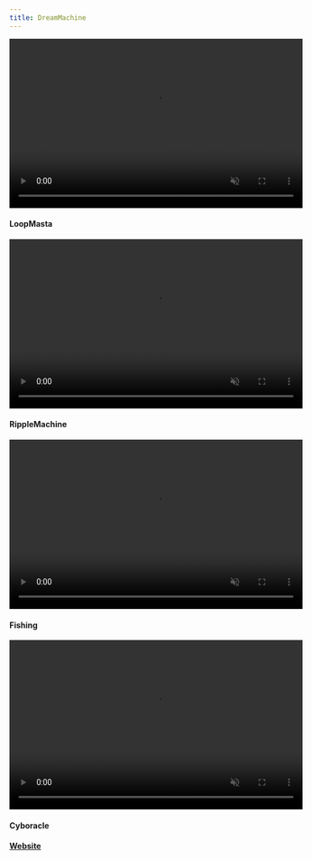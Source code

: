 ```yaml
---
title: DreamMachine
---
```


<section>
  <video controls autoplay loop muted class="image main" width="520" height="300" source src="assets/images/Loopmasta.mp4" type="video/mp4" frameborder="0" allowfullscreen></video>
  <h4>LoopMasta</h4>
</section>

<section>
  <video controls autoplay loop muted class="image main" width="520" height="300" source src="assets/images/Ripple.mp4" type="video/mp4" frameborder="0" allowfullscreen></video>
  <h4>RippleMachine</h4>
</section>

<section>
  <video controls autoplay loop muted class="image main" width="520" height="300" source src="assets/images/Fishing_Implemented_01.mov" type="video/mov" frameborder="0" allowfullscreen></video>
  <h4>Fishing</h4>
</section>

<section>
  <video controls autoplay loop muted class="image main" width="520" height="300" source src="assets/images/Cyboracle.mp4" type="video/mp4" frameborder="0" allowfullscreen></video>
  <h4>Cyboracle</h4>
</section>

<section>
  <h4><a href="https://www.dreammachine.live/">Website</a></h4>
</section>
